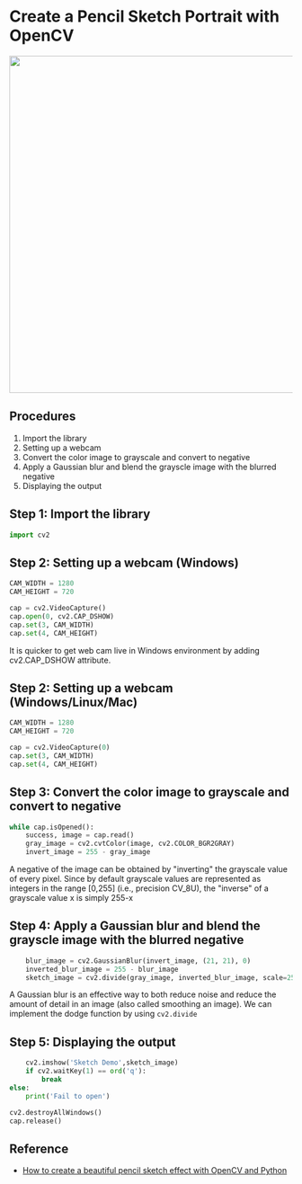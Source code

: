 # Create a Pencil Sketch Portrait with OpenCV
<img src="https://user-images.githubusercontent.com/61585411/167402673-79011733-263d-4b6f-9661-cf3b01894671.jpg" width=600>

## Procedures
1. Import the library
2. Setting up a webcam
3. Convert the color image to grayscale and convert to negative
4. Apply a Gaussian blur and blend the grayscle image with the blurred negative
5. Displaying the output

## Step 1: Import the library
```python
import cv2
```
## Step 2: Setting up a webcam (Windows)
```python
CAM_WIDTH = 1280
CAM_HEIGHT = 720

cap = cv2.VideoCapture()
cap.open(0, cv2.CAP_DSHOW)
cap.set(3, CAM_WIDTH)
cap.set(4, CAM_HEIGHT)
```
It is quicker to get web cam live in Windows environment by adding cv2.CAP_DSHOW attribute.
## Step 2: Setting up a webcam (Windows/Linux/Mac)
```python
CAM_WIDTH = 1280
CAM_HEIGHT = 720

cap = cv2.VideoCapture(0)
cap.set(3, CAM_WIDTH)
cap.set(4, CAM_HEIGHT)
```
## Step 3: Convert the color image to grayscale and convert to negative
```python
while cap.isOpened():
    success, image = cap.read()
    gray_image = cv2.cvtColor(image, cv2.COLOR_BGR2GRAY)
    invert_image = 255 - gray_image
```
A negative of the image can be obtained by "inverting" the grayscale value of every pixel. Since by default grayscale values are represented as integers in the range [0,255] (i.e., precision CV_8U), the "inverse" of a grayscale value x is simply 255-x

## Step 4: Apply a Gaussian blur and blend the grayscle image with the blurred negative
```python
    blur_image = cv2.GaussianBlur(invert_image, (21, 21), 0)
    inverted_blur_image = 255 - blur_image
    sketch_image = cv2.divide(gray_image, inverted_blur_image, scale=256.0)
```
A Gaussian blur is an effective way to both reduce noise and reduce the amount of detail in an image (also called smoothing an image). We can implement the dodge function by using `cv2.divide`

## Step 5: Displaying the output
```python
    cv2.imshow('Sketch Demo',sketch_image)
    if cv2.waitKey(1) == ord('q'):
        break
else:
    print('Fail to open')

cv2.destroyAllWindows()
cap.release()
```
## Reference
- [How to create a beautiful pencil sketch effect with OpenCV and Python](https://www.askaswiss.com/2016/01/how-to-create-pencil-sketch-opencv-python.html)
